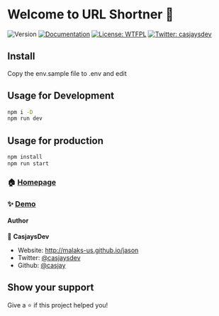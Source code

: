 # Welcome to URL Shortner 👋

![Version](https://img.shields.io/badge/version-1.0.0-blue.svg?cacheSeconds=2592000)
[![Documentation](https://img.shields.io/badge/documentation-yes-brightgreen.svg)](https://github.com/now-sh/url)
[![License: WTFPL](https://img.shields.io/badge/License-WTFPL-yellow.svg)](#)
[![Twitter: casjaysdev](https://img.shields.io/twitter/follow/casjaysdev.svg?style=social)](https://twitter.com/casjaysdev)


## Install  
  
Copy the env.sample file to .env and edit  
  

## Usage for Development  

```sh
npm i -D
npm run dev
```

## Usage for production  

```sh
npm install
npm run start
```

### 🏠 [Homepage](https://github.com/now-sh/gitsh)

### ✨ [Demo](https://gitsh.vercel.app)

#### Author

👤 **CasjaysDev**

* Website: <http://malaks-us.github.io/jason>
* Twitter: [@casjaysdev](https://twitter.com/casjaysdev)
* Github: [@casjay](https://github.com/casjay)

## Show your support

Give a ⭐️ if this project helped you!
